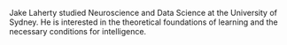 Jake Laherty studied Neuroscience and Data Science at the University of Sydney. He is interested in the theoretical foundations of learning and the necessary conditions for intelligence.